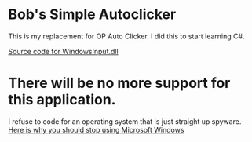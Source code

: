 # Bob's Simple Autoclicker
This is my replacement for OP Auto Clicker. I did this to start learning C#. 

[Source code for WindowsInput.dll](https://github.com/michaelnoonan/inputsimulator)

# There will be no more support for this application.
I refuse to code for an operating system that is just straight up spyware.
[Here is why you should stop using Microsoft Windows](https://bobs-cool-site.neocities.org/pages/rambles/nomicrosoft)
